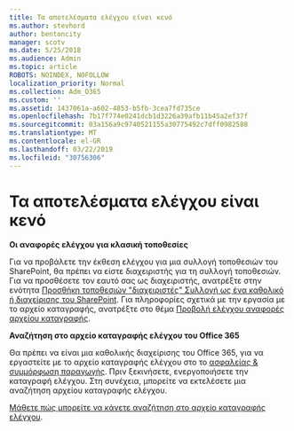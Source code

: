 ```yaml
---
title: Τα αποτελέσματα ελέγχου είναι κενό
ms.author: stevhord
author: bentoncity
manager: scotv
ms.date: 5/25/2018
ms.audience: Admin
ms.topic: article
ROBOTS: NOINDEX, NOFOLLOW
localization_priority: Normal
ms.collection: Adm_O365
ms.custom: ''
ms.assetid: 1437061a-a602-4853-b5fb-3cea7fd735ce
ms.openlocfilehash: 7b17f774e0241dcb1d3226a39afb11b45a2ef37f
ms.sourcegitcommit: 03a156a9c9740521155a30775492c7dff0982588
ms.translationtype: MT
ms.contentlocale: el-GR
ms.lasthandoff: 03/22/2019
ms.locfileid: "30756306"
---
```

# <a name="auditing-results-are-blank"></a>Τα αποτελέσματα ελέγχου είναι κενό

 **Οι αναφορές ελέγχου για κλασική τοποθεσίες**
  
Για να προβάλετε την έκθεση ελέγχου για μια συλλογή τοποθεσιών του SharePoint, θα πρέπει να είστε διαχειριστής για τη συλλογή τοποθεσιών. Για να προσθέσετε τον εαυτό σας ως διαχειριστής, ανατρέξτε στην ενότητα [Προσθήκη τοποθεσιών "διαχειριστές" Συλλογή ως ένα καθολικό ή διαχείρισης του SharePoint](https://go.microsoft.com/fwlink/?linkid=869390). Για πληροφορίες σχετικά με την εργασία με το αρχείο καταγραφής, ανατρέξτε στο θέμα [Προβολή ελέγχου αναφορές αρχείου καταγραφής](https://go.microsoft.com/fwlink/?linkid=395237). 
  
 **Αναζήτηση στο αρχείο καταγραφής ελέγχου του Office 365**
  
Θα πρέπει να είναι μια καθολικής διαχείρισης του Office 365, για να εργαστείτε με το αρχείο καταγραφής ελέγχου στο το [ασφαλείας &amp; συμμόρφωση παραγωγής](https://protection.office.com). Πριν ξεκινήσετε, ενεργοποιήσετε την καταγραφή ελέγχου. Στη συνέχεια, μπορείτε να εκτελέσετε μια αναζήτηση αρχείου καταγραφής ελέγχου. 
  
[Μάθετε πώς μπορείτε να κάνετε αναζήτηση στο αρχείο καταγραφής ελέγχου](https://go.microsoft.com/fwlink/?linkid=708432).
  

